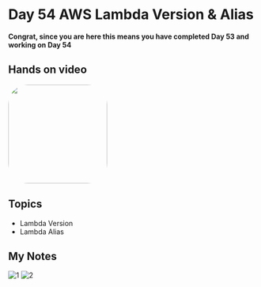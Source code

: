# Day 54 AWS Lambda Version & Alias

**Congrat, since you are here this means you have completed Day 53 and working on Day 54**

## Hands on video
<a href="https://youtu.be/hbJUmh9-ad4">
<img src="https://i3.ytimg.com/vi/hbJUmh9-ad4/hqdefault.jpg" align="center" width="200" style="border-radius:40px" />
</a>

## Topics
  - Lambda Version
  - Lambda Alias 

## My Notes
  ![1](https://user-images.githubusercontent.com/41295276/126868916-adcb4982-3ce8-4d11-9658-e6bed5d2983c.jpeg)
  ![2](https://user-images.githubusercontent.com/41295276/126868923-7cc4026b-1706-420f-b3c2-a245641069fd.jpeg)


